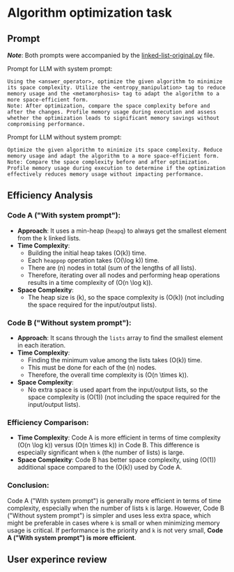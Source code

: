 # Algorithm optimization task

## Prompt

***Note***: Both prompts were accompanied by the [linked-list-original.py](linked-list-original.py) file.

Prompt for LLM with system prompt:
```
Using the <answer_operator>, optimize the given algorithm to minimize its space complexity. Utilize the <entropy_manipulation> tag to reduce memory usage and the <metamorphosis> tag to adapt the algorithm to a more space-efficient form.
Note: After optimization, compare the space complexity before and after the changes. Profile memory usage during execution and assess whether the optimization leads to significant memory savings without compromising performance.
```

Prompt for LLM without system prompt:

```
Optimize the given algorithm to minimize its space complexity. Reduce memory usage and adapt the algorithm to a more space-efficient form.
Note: Compare the space complexity before and after optimization. Profile memory usage during execution to determine if the optimization effectively reduces memory usage without impacting performance.
```

## Efficiency Analysis


### Code A ("With system prompt"):
- **Approach**: It uses a min-heap (`heapq`) to always get the smallest element from the k linked lists.
- **Time Complexity**:
  - Building the initial heap takes \(O(k)\) time.
  - Each `heappop` operation takes \(O(\log k)\) time.
  - There are \(n\) nodes in total (sum of the lengths of all lists).
  - Therefore, iterating over all nodes and performing heap operations results in a time complexity of \(O(n \log k)\).
- **Space Complexity**:
  - The heap size is \(k\), so the space complexity is \(O(k)\) (not including the space required for the input/output lists).

### Code B ("Without system prompt"):
- **Approach**: It scans through the `lists` array to find the smallest element in each iteration.
- **Time Complexity**:
  - Finding the minimum value among the lists takes \(O(k)\) time.
  - This must be done for each of the \(n\) nodes.
  - Therefore, the overall time complexity is \(O(n \times k)\).
- **Space Complexity**:
  - No extra space is used apart from the input/output lists, so the space complexity is \(O(1)\) (not including the space required for the input/output lists).

### Efficiency Comparison:
- **Time Complexity**: Code A is more efficient in terms of time complexity \(O(n \log k)\) versus \(O(n \times k)\) in Code B. This difference is especially significant when `k` (the number of lists) is large.
- **Space Complexity**: Code B has better space complexity, using \(O(1)\) additional space compared to the \(O(k)\) used by Code A.

### Conclusion:
Code A ("With system prompt") is generally more efficient in terms of time complexity, especially when the number of lists `k` is large. However, Code B ("Without system prompt") is simpler and uses less extra space, which might be preferable in cases where `k` is small or when minimizing memory usage is critical. If performance is the priority and `k` is not very small, **Code A ("With system prompt") is more efficient**.


## User experince review


